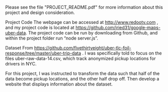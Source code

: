 Please see the file "PROJECT_README.pdf" for more information about this project and design consideration. 

Project Code
The webpage can be accessed at http://www.redootv.com , and my project code is located at
https://github.com/jried31/google-maps-uber-data. The project code can be run by downloading from Github, and within the project folder run “node server.js”.

Dataset
From https://github.com/fivethirtyeight/uber-tlc-foil-response/tree/master/uber-trip-data . I was specifically told to focus on the files uber-raw-data-<month>14.csv, which track anonymized pickup locations for drivers in NYC.

For this project, I was instructed to transform the data such that half of the data become pickup
locations, and the other half drop off. Then develop a website that displays information about
the dataset.
